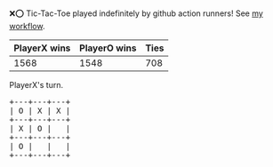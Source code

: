 :x::o: Tic-Tac-Toe played indefinitely by github action runners! See [my workflow](.github/workflows/play.yaml).

|PlayerX wins|PlayerO wins|Ties|
|-|-|-|
|1568|1548|708|

PlayerX's turn.

<pre>
+---+---+---+
| O | X | X |
+---+---+---+
| X | O |   |
+---+---+---+
| O |   |   |
+---+---+---+
</pre>